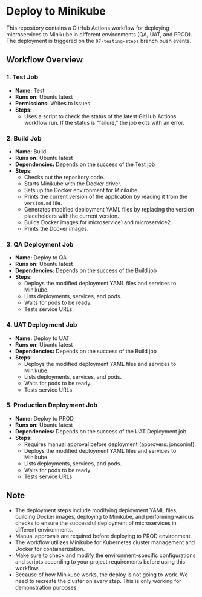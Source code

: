 # Deploy to Minikube

This repository contains a GitHub Actions workflow for deploying microservices to Minikube in different environments (QA, UAT, and PROD). The deployment is triggered on the `07-testing-steps` branch push events.

## Workflow Overview

### 1. Test Job
- **Name:** Test
- **Runs on:** Ubuntu latest
- **Permissions:** Writes to issues
- **Steps:**
  - Uses a script to check the status of the latest GitHub Actions workflow run. If the status is "failure," the job exits with an error.

### 2. Build Job
- **Name:** Build
- **Runs on:** Ubuntu latest
- **Dependencies:** Depends on the success of the Test job
- **Steps:**
  - Checks out the repository code.
  - Starts Minikube with the Docker driver.
  - Sets up the Docker environment for Minikube.
  - Prints the current version of the application by reading it from the `version.md` file.
  - Generates modified deployment YAML files by replacing the version placeholders with the current version.
  - Builds Docker images for microservice1 and microservice2.
  - Prints the Docker images.

### 3. QA Deployment Job
- **Name:** Deploy to QA
- **Runs on:** Ubuntu latest
- **Dependencies:** Depends on the success of the Build job
- **Steps:**
  - Deploys the modified deployment YAML files and services to Minikube.
  - Lists deployments, services, and pods.
  - Waits for pods to be ready.
  - Tests service URLs.

### 4. UAT Deployment Job
- **Name:** Deploy to UAT
- **Runs on:** Ubuntu latest
- **Dependencies:** Depends on the success of the Build job
- **Steps:**
  - Deploys the modified deployment YAML files and services to Minikube.
  - Lists deployments, services, and pods.
  - Waits for pods to be ready.
  - Tests service URLs.

### 5. Production Deployment Job
- **Name:** Deploy to PROD
- **Runs on:** Ubuntu latest
- **Dependencies:** Depends on the success of the UAT Deployment job
- **Steps:**
  - Requires manual approval before deployment (approvers: jonconinf).
  - Deploys the modified deployment YAML files and services to Minikube.
  - Lists deployments, services, and pods.
  - Waits for pods to be ready.
  - Tests service URLs.

## Note
- The deployment steps include modifying deployment YAML files, building Docker images, deploying to Minikube, and performing various checks to ensure the successful deployment of microservices in different environments.
- Manual approvals are required before deploying to PROD environment.
- The workflow utilizes Minikube for Kubernetes cluster management and Docker for containerization.
- Make sure to check and modify the environment-specific configurations and scripts according to your project requirements before using this workflow.
- Because of how Minikube works, the deploy is not going to work. We need to recreate the cluster on every step. This is only working for demonstration purposes.
